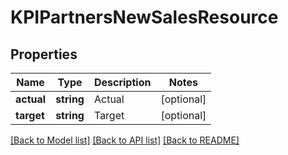 # KPIPartnersNewSalesResource

## Properties
Name | Type | Description | Notes
------------ | ------------- | ------------- | -------------
**actual** | **string** | Actual | [optional] 
**target** | **string** | Target | [optional] 

[[Back to Model list]](../README.md#documentation-for-models) [[Back to API list]](../README.md#documentation-for-api-endpoints) [[Back to README]](../README.md)


